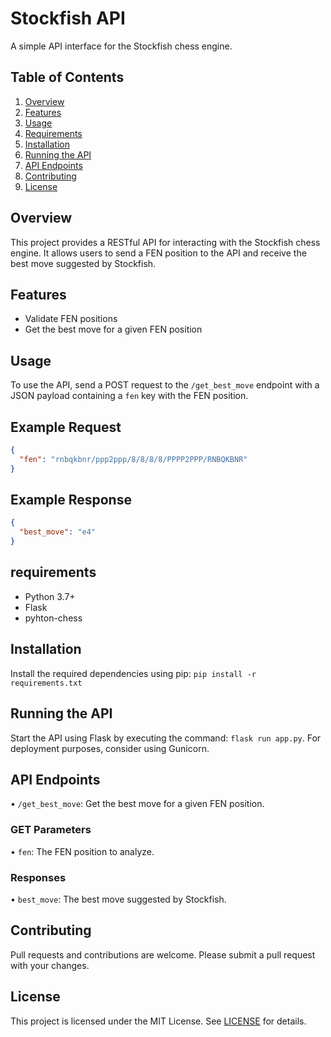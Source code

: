 # Stockfish API

A simple API interface for the Stockfish chess engine.

## Table of Contents

1. [Overview](#overview)
2. [Features](#features)
3. [Usage](#usage)
4. [Requirements](#requirements)
5. [Installation](#installation)
6. [Running the API](#running-the-api)
7. [API Endpoints](#api-endpoints)
8. [Contributing](#contributing)
9. [License](#license)

## Overview
This project provides a RESTful API for interacting with the Stockfish chess engine. It allows users to send a FEN position to the API and receive the best move suggested by Stockfish.

## Features
* Validate FEN positions
* Get the best move for a given FEN position

## Usage
To use the API, send a POST request to the `/get_best_move` endpoint with a JSON payload containing a `fen` key with the FEN position.

## Example Request

```json
{
  "fen": "rnbqkbnr/ppp2ppp/8/8/8/8/PPPP2PPP/RNBQKBNR"
}
```

## Example Response

```json
{
  "best_move": "e4"
}
```

## requirements

* Python 3.7+
* Flask
* pyhton-chess

## Installation
Install the required dependencies using pip: `pip install -r requirements.txt`

## Running the API
Start the API using Flask by executing the command: `flask run app.py`. For deployment purposes, consider using Gunicorn.

## API Endpoints
• `/get_best_move`: Get the best move for a given FEN position.

### GET Parameters
• `fen`: The FEN position to analyze.

### Responses
• `best_move`: The best move suggested by Stockfish.

## Contributing
Pull requests and contributions are welcome. Please submit a pull request with your changes.

## License
This project is licensed under the MIT License. See [LICENSE](LICENSE) for details.